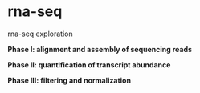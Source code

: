 # rna-seq
rna-seq exploration

**Phase I: alignment and assembly of sequencing reads**

**Phase II: quantification of transcript abundance**

**Phase III: filtering and normalization**
